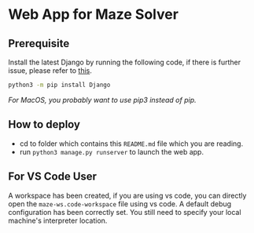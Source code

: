 # Web App for Maze Solver

## Prerequisite

Install the latest Django by running the following code, if there is further issue, please refer to [this](https://docs.djangoproject.com/en/3.1/intro/install/).

``` bash
python3 -m pip install Django
```

*For MacOS, you probably want to use pip3 instead of pip.*

## How to deploy

- cd to folder which contains this `README.md` file which you are reading.
- run `python3 manage.py runserver` to launch the web app.

## For VS Code User

A workspace has been created, if you are using vs code, you can directly open the `maze-ws.code-workspace` file using vs code. A default debug configuration has been correctly set. You still need to specify your local machine's interpreter location.